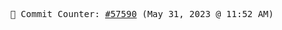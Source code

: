 <p align="center">
    <samp>
        📮 Commit Counter: <a href="https://github.com/Javascript-void0/Javascript-void0/commits/main">#57590</a> (May 31, 2023 @ 11:52 AM)
    </samp>
</p>